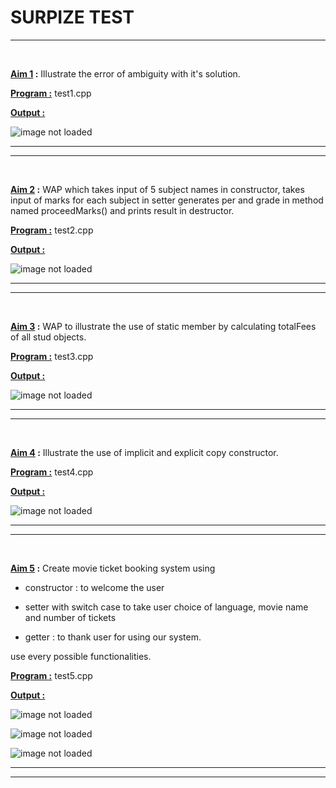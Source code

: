 SURPIZE TEST
============
*** 
<br>

**<u>Aim 1</u> :** Illustrate the error of ambiguity with it's solution.

**<u>Program :</u>** test1.cpp

**<u>Output :</u>**

![image not loaded](https://github.com/SumitSojitra/Cpp_language/blob/master/surprize%20test/images/1.png)

***
***
<br>

**<u>Aim 2</u> :** WAP which takes input of 5 subject names in constructor, takes input of marks for each subject in setter generates per and grade in method named proceedMarks() and prints result in destructor.

**<u>Program :</u>** test2.cpp

**<u>Output :</u>**

![image not loaded](https://github.com/SumitSojitra/Cpp_language/blob/master/surprize%20test/images/2.png)

***
***
<br>

**<u>Aim 3</u> :** WAP to illustrate the use of static member by calculating totalFees of all stud objects.

**<u>Program :</u>** test3.cpp

**<u>Output :</u>**

![image not loaded](https://github.com/SumitSojitra/Cpp_language/blob/master/surprize%20test/images/3.png)

***
***
<br>

**<u>Aim 4</u> :** Illustrate the use of implicit and explicit copy constructor.

**<u>Program :</u>** test4.cpp

**<u>Output :</u>**

![image not loaded](https://github.com/SumitSojitra/Cpp_language/blob/master/surprize%20test/images/4.png)

***
***
<br>

**<u>Aim 5</u> :** Create movie ticket booking system using 

- constructor : to welcome the user

- setter with switch case to take user choice of language, movie name and 
number of tickets

- getter : to thank user for using our system.

use every possible functionalities.

**<u>Program :</u>** test5.cpp

**<u>Output :</u>**

![image not loaded](https://github.com/SumitSojitra/Cpp_language/blob/master/surprize%20test/images/5_1.png)

![image not loaded](https://github.com/SumitSojitra/Cpp_language/blob/master/surprize%20test/images/5_2.png)

![image not loaded](https://github.com/SumitSojitra/Cpp_language/blob/master/surprize%20test/images/5_3.png)

***
***
